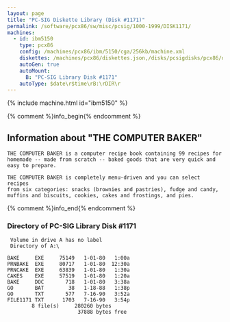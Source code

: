 ```yaml
---
layout: page
title: "PC-SIG Diskette Library (Disk #1171)"
permalink: /software/pcx86/sw/misc/pcsig/1000-1999/DISK1171/
machines:
  - id: ibm5150
    type: pcx86
    config: /machines/pcx86/ibm/5150/cga/256kb/machine.xml
    diskettes: /machines/pcx86/diskettes.json,/disks/pcsigdisks/pcx86/diskettes.json
    autoGen: true
    autoMount:
      B: "PC-SIG Library Disk #1171"
    autoType: $date\r$time\rB:\rDIR\r
---
```


{% include machine.html id="ibm5150" %}

{% comment %}info_begin{% endcomment %}

## Information about "THE COMPUTER BAKER"

    THE COMPUTER BAKER is a computer recipe book containing 99 recipes for
    homemade -- made from scratch -- baked goods that are very quick and
    easy to prepare.
    
    THE COMPUTER BAKER is completely menu-driven and you can select recipes
    from six categories: snacks (brownies and pastries), fudge and candy,
    muffins and biscuits, cookies, cakes and frostings, and pies.
{% comment %}info_end{% endcomment %}


### Directory of PC-SIG Library Disk #1171

     Volume in drive A has no label
     Directory of A:\

    BAKE     EXE     75149   1-01-80   1:00a
    PRNBAKE  EXE     80717   1-01-80  12:30a
    PRNCAKE  EXE     63839   1-01-80   1:30a
    CAKES    EXE     57519   1-01-80   1:20a
    BAKE     DOC       718   1-01-80   3:38a
    GO       BAT        38   1-18-88   1:38p
    GO       TXT       577   7-16-90   3:52a
    FILE1171 TXT      1703   7-16-90   3:54p
            8 file(s)     280260 bytes
                           37888 bytes free
